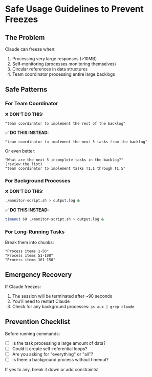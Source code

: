 # Safe Usage Guidelines to Prevent Freezes

## The Problem
Claude can freeze when:
1. Processing very large responses (>10MB)
2. Self-monitoring (processes monitoring themselves)
3. Circular references in data structures
4. Team coordinator processing entire large backlogs

## Safe Patterns

### For Team Coordinator

❌ **DON'T DO THIS:**
```
"team coordinator to implement the rest of the backlog"
```

✅ **DO THIS INSTEAD:**
```
"team coordinator to implement the next 5 tasks from the backlog"
```

Or even better:
```
"What are the next 5 incomplete tasks in the backlog?"
(review the list)
"team coordinator to implement tasks T1.1 through T1.5"
```

### For Background Processes

❌ **DON'T DO THIS:**
```bash
./monitor-script.sh > output.log &
```

✅ **DO THIS INSTEAD:**
```bash
timeout 60 ./monitor-script.sh > output.log &
```

### For Long-Running Tasks

Break them into chunks:
```
"Process items 1-50"
"Process items 51-100"
"Process items 101-150"
```

## Emergency Recovery

If Claude freezes:
1. The session will be terminated after ~90 seconds
2. You'll need to restart Claude
3. Check for any background processes: `ps aux | grep claude`

## Prevention Checklist

Before running commands:
- [ ] Is the task processing a large amount of data?
- [ ] Could it create self-referential loops?
- [ ] Are you asking for "everything" or "all"?
- [ ] Is there a background process without timeout?

If yes to any, break it down or add constraints!